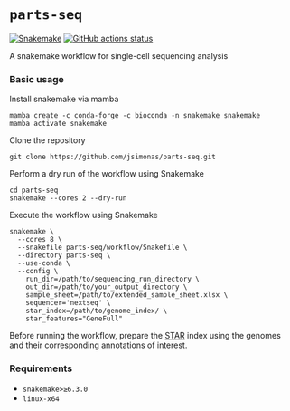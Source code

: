 # `parts-seq`


[![Snakemake](https://img.shields.io/badge/snakemake-≥6.3.0-brightgreen.svg)](https://snakemake.github.io)
[![GitHub actions status](https://github.com/jsimonas/parts-seq/workflows/Tests/badge.svg)](https://github.com/jsimonas/parts-seq/actions?query=branch%3Amain+workflow%3ATests)

A snakemake workflow for single-cell sequencing analysis

### Basic usage

Install snakemake via mamba
```
mamba create -c conda-forge -c bioconda -n snakemake snakemake
mamba activate snakemake
```

Clone the repository
```
git clone https://github.com/jsimonas/parts-seq.git 
```

Perform a dry run of the workflow using Snakemake
```
cd parts-seq
snakemake --cores 2 --dry-run
```

Execute the workflow using Snakemake
```
snakemake \
  --cores 8 \
  --snakefile parts-seq/workflow/Snakefile \
  --directory parts-seq \
  --use-conda \
  --config \
    run_dir=/path/to/sequencing_run_directory \
    out_dir=/path/to/your_output_directory \
    sample_sheet=/path/to/extended_sample_sheet.xlsx \
    sequencer='nextseq' \
    star_index=/path/to/genome_index/ \
    star_features="GeneFull"
```

Before running the workflow, prepare the [STAR](https://github.com/alexdobin/STAR) index using the genomes and their corresponding annotations of interest.

### Requirements

* `snakemake>≥6.3.0`
* `linux-x64`
